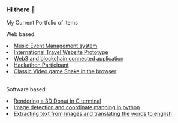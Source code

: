 ### Hi there 👋 
<p>My Current Portfolio of items</p>
<p>Web based:</p>
<li><a href="https://musiceventmaker.herokuapp.com/">Music Event Management system</a></li>
<li><a href="https://mytravelsapp.herokuapp.com/">International Travel Website Prototype</a></li>
<li><a href="https://odysseyworlds.herokuapp.com/">Web3 and blockchain connected application</a></li>
<li><a href="https://github.com/ifbhack/WorkTracker">Hackathon Participant</a></li>
<li><a href="https://ben-s-lgtm.github.io/Stuff/snake.html">Classic Video game Snake in the browser</a></li>

<br/>

<p>Software based:</p>
<li><a href="https://github.com/ben-S-lgtm/Stuff/blob/main/donut.c">Rendering a 3D Donut in C terminal</a></li>
<li><a href="#">Image detection and coordinate mapping in python</a></li>
<li><a href="#">Extracting text from Images and translating the words to english</a></li>

<!-- <img src="https://upload.wikimedia.org/wikipedia/commons/6/6a/JavaScript-logo.png" alt="peng ting" width="500" height="600"> -->




<!--
**ben-S-lgtm/ben-S-lgtm** is a ✨ _special_ ✨ repository because its `README.md` (this file) appears on your GitHub profile.

Here are some ideas to get you started:

- 🔭 I’m currently working on cool stuff
- 🌱 I’m currently learning ...
- 👯 I’m looking to collaborate on ...
- 🤔 I’m looking for help with ...
- 💬 Ask me about ...
- 📫 How to reach me: ...
- 😄 Pronouns: ...
- ⚡ Fun fact: ...
-->
